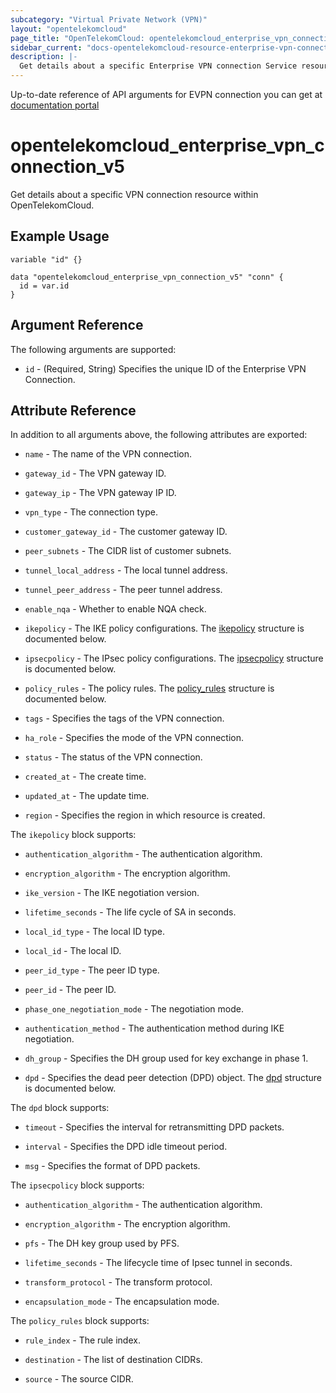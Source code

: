```yaml
---
subcategory: "Virtual Private Network (VPN)"
layout: "opentelekomcloud"
page_title: "OpenTelekomCloud: opentelekomcloud_enterprise_vpn_connection_v5"
sidebar_current: "docs-opentelekomcloud-resource-enterprise-vpn-connection-v5"
description: |-
  Get details about a specific Enterprise VPN connection Service resource within OpenTelekomCloud.
---
```


Up-to-date reference of API arguments for EVPN connection you can get at
[documentation portal](https://docs.otc.t-systems.com/virtual-private-network/api-ref/api_reference_enterprise_edition_vpn/apis_of_enterprise_edition_vpn/vpn_connection/index.html)

# opentelekomcloud_enterprise_vpn_connection_v5

Get details about a specific VPN connection resource within OpenTelekomCloud.

## Example Usage

```hcl
variable "id" {}

data "opentelekomcloud_enterprise_vpn_connection_v5" "conn" {
  id = var.id
}
```

## Argument Reference

The following arguments are supported:

* `id` - (Required, String) Specifies the unique ID of the Enterprise VPN Connection.

## Attribute Reference

In addition to all arguments above, the following attributes are exported:

* `name` - The name of the VPN connection.

* `gateway_id` - The VPN gateway ID.

* `gateway_ip` - The VPN gateway IP ID.

* `vpn_type` - The connection type.

* `customer_gateway_id` - The customer gateway ID.

* `peer_subnets` - The CIDR list of customer subnets. 

* `tunnel_local_address` - The local tunnel address.

* `tunnel_peer_address` - The peer tunnel address.

* `enable_nqa` -  Whether to enable NQA check.

* `ikepolicy` - The IKE policy configurations.
The [ikepolicy](#Connection_CreateRequestIkePolicy) structure is documented below.

* `ipsecpolicy` - The IPsec policy configurations.
The [ipsecpolicy](#Connection_CreateRequestIpsecPolicy) structure is documented below.

* `policy_rules` - The policy rules.
The [policy_rules](#Connection_PolicyRule) structure is documented below.

* `tags` - Specifies the tags of the VPN connection.

* `ha_role` - Specifies the mode of the VPN connection.

* `status` - The status of the VPN connection.

* `created_at` - The create time.

* `updated_at` - The update time.

* `region` - Specifies the region in which resource is created.

<a name="Connection_CreateRequestIkePolicy"></a>
The `ikepolicy` block supports:

* `authentication_algorithm` - The authentication algorithm. 

* `encryption_algorithm` - The encryption algorithm.

* `ike_version` - The IKE negotiation version.

* `lifetime_seconds` - The life cycle of SA in seconds.

* `local_id_type` - The local ID type.

* `local_id` - The local ID.

* `peer_id_type` - The peer ID type.

* `peer_id` - The peer ID.

* `phase_one_negotiation_mode` - The negotiation mode.

* `authentication_method` - The authentication method during IKE negotiation.

* `dh_group` - Specifies the DH group used for key exchange in phase 1.

* `dpd` -  Specifies the dead peer detection (DPD) object.
  The [dpd](#Connection_DPD) structure is documented below.

<a name="Connection_DPD"></a>
The `dpd` block supports:

* `timeout` - Specifies the interval for retransmitting DPD packets.

* `interval` - Specifies the DPD idle timeout period.

* `msg` - Specifies the format of DPD packets.

<a name="Connection_CreateRequestIpsecPolicy"></a>
The `ipsecpolicy` block supports:

* `authentication_algorithm` - The authentication algorithm.

* `encryption_algorithm` - The encryption algorithm.

* `pfs` - The DH key group used by PFS.

* `lifetime_seconds` - The lifecycle time of Ipsec tunnel in seconds.

* `transform_protocol` - The transform protocol.

* `encapsulation_mode` - The encapsulation mode.

<a name="Connection_PolicyRule"></a>
The `policy_rules` block supports:

* `rule_index` - The rule index.

* `destination` -  The list of destination CIDRs.

* `source` - The source CIDR.
